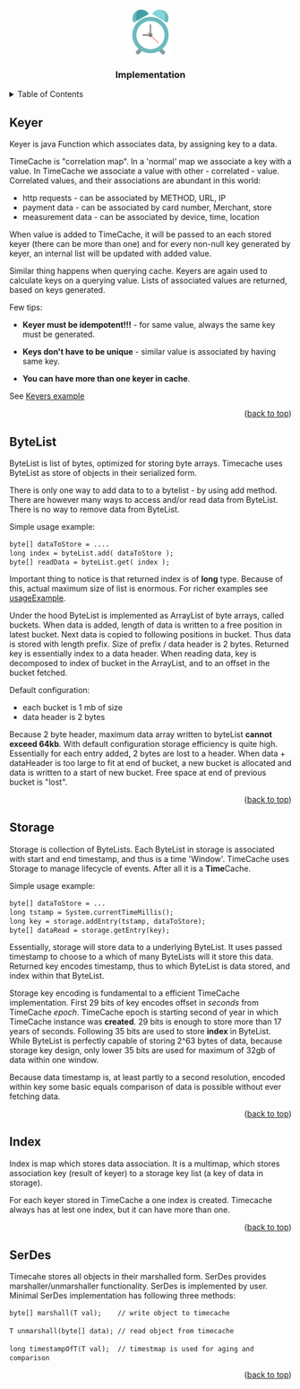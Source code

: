 <!-- Improved compatibility of back to top link: See: https://github.com/othneildrew/Best-README-Template/pull/73 -->
<a name="readme-top"></a>
<!--
*** Thanks for checking out the Best-README-Template. If you have a suggestion
*** that would make this better, please fork the repo and create a pull request
*** or simply open an issue with the tag "enhancement".
*** Don't forget to give the project a star!
*** Thanks again! Now go create something AMAZING! :D
-->


<!-- PROJECT LOGO -->
<br />
<div align="center">
  <a href="https://github.com/mtalijanac/timecache.git">
    <img src="../images/logo.png" alt="Logo" width="80" height="80">
  </a>

  <h3 align="center">Implementation</h3>
</div>



<!-- TABLE OF CONTENTS -->
<details>
  <summary>Table of Contents</summary>
  <ol>
    <li><a href="#keyer">Keyer</a></li>
    <li><a href="#bytelist">ByteList</a></li>
    <li><a href="#index">Index</a></li>
    <li><a href="#storage">Storage</a></li>
    <li><a href="#serdes">SerDes</a></li>
  </ol>
</details>



<!-- KEYER -->
## Keyer

Keyer is java Function which associates data, by assigning key to a data.

TimeCache is "correlation map". In a 'normal' map we associate a key with a value.
In TimeCache we associate a value with other - correlated - value.
Correlated values, and their associations are abundant in this world:

  - http requests - can be associated by METHOD, URL, IP
  - payment data - can be associated by card number, Merchant, store
  - measurement data - can be associated by device, time, location

When value is added to TimeCache, it will be passed to an each stored keyer
(there can be more than one) and for every non-null key generated by keyer,
an internal list will be updated with added value.

Similar thing happens when querying cache. Keyers are again used to calculate
keys on a querying value. Lists of associated values are returned, based on
keys generated.

Few tips:

  - **Keyer must be idempotent!!!** - for same value, always the same key must
be generated.

  - **Keys don't have to be unique** - similar value is associated by having
same key.

  - **You can have more than one keyer in cache**.


See [Keyers example](https://github.com/mtalijanac/timecache/blob/main/src/test/java/mt/fireworks/timecache/examples/Keyers.java)


<p align="right">(<a href="#readme-top">back to top</a>)</p>

<!-- BYTELIST -->
## ByteList

ByteList is list of bytes, optimized for storing byte arrays.
Timecache uses ByteList as store of objects in their serialized form.

There is only one way to add data to to a bytelist - by using add method.
There are however many ways to access and/or read data from ByteList.
There is no way to remove data from ByteList.

Simple usage example:

    byte[] dataToStore = ....
    long index = byteList.add( dataToStore );
    byte[] readData = byteList.get( index );

Important thing to notice is that returned index is of **long** type.
Because of this, actual maximum size of list is enormous. For richer
examples see [usageExample](https://github.com/mtalijanac/timecache/blob/main/src/test/java/mt/fireworks/timecache/ByteListTest.java).

Under the hood ByteList is implemented as ArrayList of byte arrays, called buckets.
When data is added, length of data is written to a free position in
latest bucket. Next data is copied to following positions in bucket. Thus data
is stored with length prefix. Size of prefix / data header is 2 bytes. Returned
key is essentially index to a data header. When reading data, key is decomposed
to index of bucket in the ArrayList, and to an offset in the bucket fetched.

Default configuration:
  - each bucket is 1 mb of size
  - data header is 2 bytes

Because 2 byte header, maximum data array written to byteList **cannot exceed 64kb**.
With default configuration storage efficiency is quite high. Essentially for each
entry added, 2 bytes are lost to a header. When data + dataHeader is too large to
fit at end of bucket, a new bucket is allocated and data is written to a start
of new bucket. Free space at end of previous bucket is "lost".

<p align="right">(<a href="#readme-top">back to top</a>)</p>


<!-- STORAGE -->
## Storage

Storage is collection of ByteLists. Each ByteList in storage is associated
with start and end timestamp, and thus is a time 'Window'. TimeCache uses
Storage to manage lifecycle of events. After all it is a **Time**Cache.

Simple usage example:

    byte[] dataToStore = ...
    long tstamp = System.currentTimeMillis();
    long key = storage.addEntry(tstamp, dataToStore);
    byte[] dataRead = storage.getEntry(key);

Essentially, storage will store data to a underlying ByteList. It uses passed
timestamp to choose to a which of many ByteLists will it store this data.
Returned key encodes timestamp, thus to which ByteList is data stored,
and index within that ByteList.

Storage key encoding is fundamental to a efficient TimeCache implementation.
First 29 bits of key encodes offset in *seconds* from TimeCache *epoch*.
TimeCache epoch is starting second of year in which TimeCache instance was
**created**. 29 bits is enough to store more than 17 years of seconds.
Following 35 bits are used to store **index** in ByteList.
While ByteList is perfectly capable of storing 2^63 bytes of data, because
storage key design, only lower 35 bits are used for maximum of 32gb of
data within one window.

Because data timestamp is, at least partly to a second resolution, encoded within
key some basic equals comparison of data is possible without ever fetching data.

<p align="right">(<a href="#readme-top">back to top</a>)</p>


<!-- INDEX -->
## Index

Index is map which stores data association. It is a multimap, which
stores association key (result of keyer) to a storage key list (a
key of data in storage).

For each keyer stored in TimeCache a one index is created. Timecache
always has at lest one index, but it can have more than one.

<p align="right">(<a href="#readme-top">back to top</a>)</p>


<!-- SERDES -->
## SerDes

Timecahe stores all  objects in their marshalled form. SerDes provides
marshaller/unmarshaller functionality. SerDes is implemented
by user. Minimal SerDes implementation has following three methods:

    byte[] marshall(T val);    // write object to timecache

    T unmarshall(byte[] data); // read object from timecache

    long timestampOfT(T val);  // timestmap is used for aging and comparison


<p align="right">(<a href="#readme-top">back to top</a>)</p>



